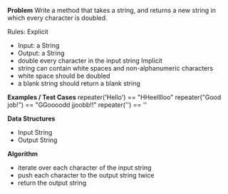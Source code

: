**Problem**
Write a method that takes a string, and returns a new string in which every character is doubled.

Rules:
Explicit
  - Input: a String
  - Output: a String
  - double every character in the input string 
Implicit
  - string can contain white spaces and non-alphanumeric characters
  - white space should be doubled
  - a blank string should return a blank string

**Examples / Test Cases**
repeater('Hello') == "HHeelllloo"
repeater("Good job!") == "GGoooodd  jjoobb!!"
repeater('') == ''

**Data Structures**
- Input String
- Output String

**Algorithm**
- iterate over each character of the input string
- push each character to the output string twice
- return the output string
